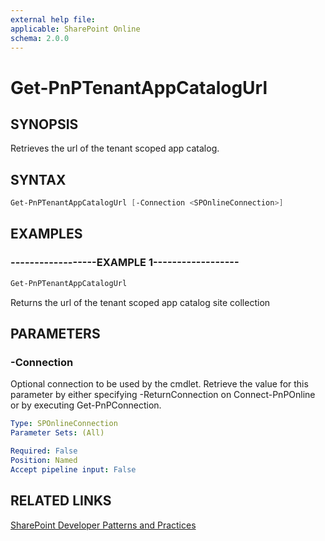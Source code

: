 ```yaml
---
external help file:
applicable: SharePoint Online
schema: 2.0.0
---
```

# Get-PnPTenantAppCatalogUrl

## SYNOPSIS
Retrieves the url of the tenant scoped app catalog.

## SYNTAX 

```powershell
Get-PnPTenantAppCatalogUrl [-Connection <SPOnlineConnection>]
```

## EXAMPLES

### ------------------EXAMPLE 1------------------
```powershell
Get-PnPTenantAppCatalogUrl
```

Returns the url of the tenant scoped app catalog site collection

## PARAMETERS

### -Connection
Optional connection to be used by the cmdlet. Retrieve the value for this parameter by either specifying -ReturnConnection on Connect-PnPOnline or by executing Get-PnPConnection.

```yaml
Type: SPOnlineConnection
Parameter Sets: (All)

Required: False
Position: Named
Accept pipeline input: False
```

## RELATED LINKS

[SharePoint Developer Patterns and Practices](http://aka.ms/sppnp)